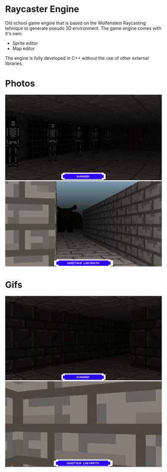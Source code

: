 # Raycaster Engine
Old school game engine that is based on the Wolfenstein Raycasting tehnique to generate pseudo 3D environment. The game engine comes with it's own:
- Sprite editor
- Map editor

The engine is fully developed in C++ without the use of other external libraries.

# Photos
![dungeon](Media/dungeon.png)
![labyrinth](Media/labyrinth.png)

# Gifs
![dungeongif](Media/dungeon.gif)
![labyrinthgif](Media/labyrinth.gif)
